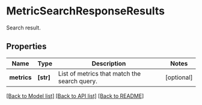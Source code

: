 # MetricSearchResponseResults

Search result.
## Properties
Name | Type | Description | Notes
------------ | ------------- | ------------- | -------------
**metrics** | **[str]** | List of metrics that match the search query. | [optional] 

[[Back to Model list]](README.md#documentation-for-models) [[Back to API list]](README.md#documentation-for-api-endpoints) [[Back to README]](README.md)


